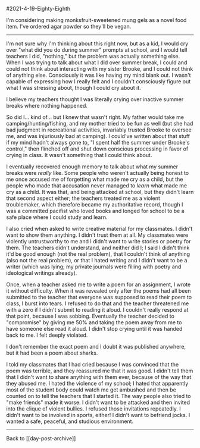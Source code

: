 #2021-4-19-Eighty-Eighth

I'm considering making monksfruit-sweetened mung gels as a novel food item.  I've ordered agar powder so they'll be vegan.

---
I'm not sure why I'm thinking about this right now, but as a kid, I would cry over "what did you do during summer" prompts at school, and I would tell teachers I did, "nothing," but the problem was actually something else.  When I was trying to talk about what I did over summer break, I could and could not think about interacting with my sister Brooke, and I could not think of anything else.  Consciously it was like having my mind blank out.  I wasn't capable of expressing how I really felt and I couldn't consciously figure out what I was stressing about, though I could cry about it.

I believe my teachers thought I was literally crying over inactive summer breaks where nothing happened.

So did I... kind of... but I knew that wasn't right.  My father would take me camping/hunting/fishing, and my mother tried to be fun as well (but she had bad judgment in recreational activities, invariably trusted Brooke to oversee me, and was injuriously bad at camping).  I could've written about that stuff if my mind hadn't always gone to, "I spent half the summer under Brooke's control," then flinched off and shut down conscious processing in favor of crying in class.  It wasn't something that I could think about.

I eventually recovered enough memory to talk about what my summer breaks were *really* like.  Some people who weren't actually being honest to me once accused me of forgetting what made me cry as a child, but the people who made that accusation never managed to *learn* what made me cry as a child.  It was that, and being attacked at school, but they didn't learn that second aspect either; the teachers treated me as a violent troublemaker, which therefore became my authoritative record, though I was a committed pacifist who loved books and longed for school to be a safe place where I could study and learn.

I also cried when asked to write creative material for my classmates.  I didn't want to show them anything.  I didn't trust them at all.  My classmates were violently untrustworthy to me and I didn't want to write stories or poetry for them.  The teachers didn't understand, and neither did I; I said I didn't think it'd be good enough (not the real problem), that I couldn't think of anything (also not the real problem), or that I hated writing and I didn't want to be a writer (which was lying; my private journals were filling with poetry and ideological writings already).

Once, when a teacher asked me to write a poem for an assignment, I wrote it without difficulty.  When it was revealed only after the poems had all been submitted to the teacher that everyone was supposed to read their poem to class, I burst into tears.  I refused to do that and the teacher threatened me with a zero if I didn't submit to reading it aloud.  I couldn't really respond at that point, because I was sobbing.  Eventually the teacher decided to "compromise" by giving me 50% and taking the poem away from me to have someone else read it aloud.  I didn't stop crying until it was handed back to me.  I felt deeply violated.

I don't remember the exact poem and I doubt it was published anywhere, but it had been a poem about sharks.

I told my classmates that I had cried because I was convinced that the poem was terrible, and they reassured me that it was good.  I didn't tell them that I didn't want to share anything with them ever, because of the way that they abused me.  I hated the violence of my school; I hated that apparently most of the student body could watch me get ambushed and then be counted on to tell the teachers that I started it.  The way people also tried to "make friends" made it worse.  I didn't want to be attacked and then invited into the clique of violent bullies.  I refused those invitations repeatedly.  I didn't want to be involved in sports, either!  I didn't want to befriend jocks.  I wanted a safe, peaceful, and studious environment.

---
Back to [[day-post-archive]]